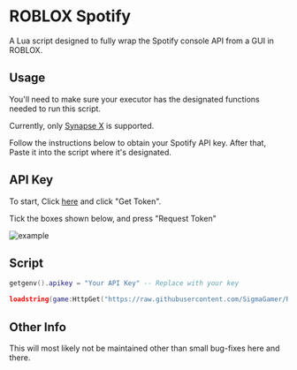# ROBLOX Spotify

A Lua script designed to fully wrap the Spotify console API from a GUI in ROBLOX.

## Usage

You'll need to make sure your executor has the designated functions needed to run this script.

Currently, only [Synapse X](https://x.synapse.to) is supported.

Follow the instructions below to obtain your Spotify API key. After that, Paste it into the script where it's designated.

## API Key

To start, Click [here](https://developer.spotify.com/console/get-users-currently-playing-track) and click "Get Token".

Tick the boxes shown below, and press "Request Token"

![example](https://cdn.soren.cool/53f1c5a9-4922-4133-aba9-afdc61756517/fe9be7f.png)

## Script

```lua
getgenv().apikey = "Your API Key" -- Replace with your key

loadstring(game:HttpGet("https://raw.githubusercontent.com/SigmaGamer/ROBLOX-Spotify/main/main.lua"))()
```

## Other Info

This will most likely not be maintained other than small bug-fixes here and there.
